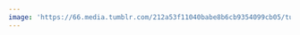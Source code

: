 ```yaml
---
image: 'https://66.media.tumblr.com/212a53f11040babe8b6cb9354099cb05/tumblr_nbj1kj0j6A1tbdx3so1_1280.jpg'
---
```

